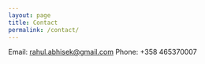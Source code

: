 ```yaml
---
layout: page
title: Contact
permalink: /contact/
---
```


Email: rahul.abhisek@gmail.com
Phone: +358 465370007
